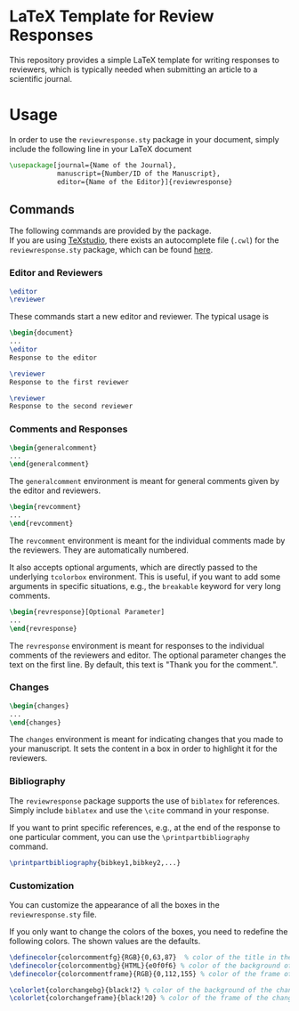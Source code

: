 # LaTeX Template for Review Responses

This repository provides a simple LaTeX template for writing responses to
reviewers, which is typically needed when submitting an article to a scientific
journal.

# Usage

In order to use the `reviewresponse.sty` package in your document, simply include the following line
in your LaTeX document
```latex
\usepackage[journal={Name of the Journal},
            manuscript={Number/ID of the Manuscript},
            editor={Name of the Editor}]{reviewresponse}
```

## Commands
The following commands are provided by the package.  
If you are using [TeXstudio](https://www.texstudio.org/), there exists an
autocomplete file (`.cwl`) for the `reviewresponse.sty` package, which can be
found [here](https://gist.github.com/klb2/29f6fffeac8cc79e3b3f79e980a6b9e3).

### Editor and Reviewers
```latex
\editor
\reviewer
```
These commands start a new editor and reviewer.
The typical usage is
```latex
\begin{document}
...
\editor
Response to the editor

\reviewer
Response to the first reviewer

\reviewer
Response to the second reviewer
```

### Comments and Responses
```latex
\begin{generalcomment}
...
\end{generalcomment}
```
The `generalcomment` environment is meant for general comments given by the
editor and reviewers.



```latex
\begin{revcomment}
...
\end{revcomment}
```
The `revcomment` environment is meant for the individual comments made by the
reviewers.
They are automatically numbered.

It also accepts optional arguments, which are directly passed to the underlying
`tcolorbox` environment.
This is useful, if you want to add some arguments in specific situations, e.g.,
the `breakable` keyword for very long comments.


```latex
\begin{revresponse}[Optional Parameter]
...
\end{revresponse}
```
The `revresponse` environment is meant for responses to the individual comments
of the reviewers and editor.
The optional parameter changes the text on the first line.
By default, this text is "Thank you for the comment.".



### Changes
```latex
\begin{changes}
...
\end{changes}
```
The `changes` environment is meant for indicating changes that you made to your
manuscript.
It sets the content in a box in order to highlight it for the reviewers.


### Bibliography
The `reviewresponse` package supports the use of `biblatex` for references.
Simply include `biblatex` and use the `\cite` command in your response.

If you want to print specific references, e.g., at the end of the response to
one particular comment, you can use the `\printpartbibliography` command.
```latex
\printpartbibliography{bibkey1,bibkey2,...}
```



### Customization
You can customize the appearance of all the boxes in the `reviewresponse.sty`
file.

If you only want to change the colors of the boxes, you need to redefine the
following colors.
The shown values are the defaults.
```latex
\definecolor{colorcommentfg}{RGB}{0,63,87}  % color of the title in the comment box
\definecolor{colorcommentbg}{HTML}{e0f0f6} % color of the background of the comment box
\definecolor{colorcommentframe}{RGB}{0,112,155} % color of the frame of the comment box

\colorlet{colorchangebg}{black!2} % color of the background of the changes box
\colorlet{colorchangeframe}{black!20} % color of the frame of the changes box
```
